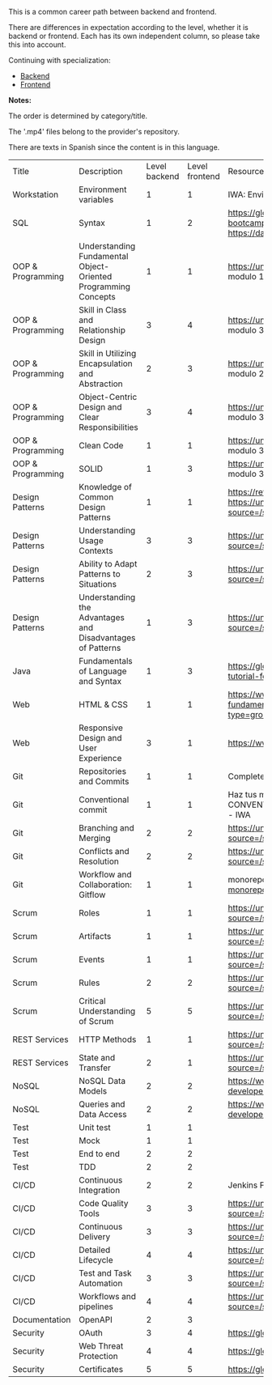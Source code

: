 This is a common career path between backend and frontend.  

There are differences in expectation according to the level, whether it is backend or frontend. Each has its own independent column, so please take this into account.

Continuing with specialization:
- [Backend](./backend_material.md)
- [Frontend](./frontend_material.md)


**Notes:**

The order is determined by category/title.

The '.mp4' files belong to the provider's repository.

There are texts in Spanish since the content is in this language.

| | | | | |
|-|-|-|-|-|
|Title|Description|Level backend|Level frontend|Resources|
|Workstation|Environment variables|1|1|IWA: Environments.mp4 Environment - IWA|
|SQL|Syntax|1|2|https://globant.udemy.com/course/the-complete-sql-bootcamp/#overview (para front hasta JOINS) Practica: https://datalemur.com/|
|OOP & Programming|Understanding Fundamental Object-Oriented Programming Concepts|1|1|https://university.globant.com/group/7055 (para front modulo 1)|
|OOP & Programming|Skill in Class and Relationship Design|3|4|https://university.globant.com/group/7055 (para front modulo 3)|
|OOP & Programming|Skill in Utilizing Encapsulation and Abstraction|2|3|https://university.globant.com/group/7055 (para front modulo 2)|
|OOP & Programming|Object-Centric Design and Clear Responsibilities|3|4|https://university.globant.com/group/7055 (para front modulo 3)|
|OOP & Programming|Clean Code|1|1|https://university.globant.com/group/7055 (para front modulo 3)|
|OOP & Programming|SOLID|1|3|https://university.globant.com/group/7055 (para front modulo 3)|
|Design Patterns|Knowledge of Common Design Patterns|1|1|https://refactoring.guru/design-patterns (como referencia) https://university.globant.com/group/5457?source=/search/trainings%3Fkeys%3Ddesign%2Bpatterns|
|Design Patterns|Understanding Usage Contexts|3|3|https://university.globant.com/group/5457?source=/search/trainings%3Fkeys%3Ddesign%2Bpatterns|
|Design Patterns|Ability to Adapt Patterns to Situations|2|3|https://university.globant.com/group/5457?source=/search/trainings%3Fkeys%3Ddesign%2Bpatterns|
|Design Patterns|Understanding the Advantages and Disadvantages of Patterns|1|3|https://university.globant.com/group/5457?source=/search/trainings%3Fkeys%3Ddesign%2Bpatterns|
|Java|Fundamentals of Language and Syntax|1|3|https://globant.udemy.com/course/java-programming-tutorial-for-beginners/ (para front hasta exercises set 1)|
|Web|HTML & CSS|1|1|https://www.codecademy.com/learn/learn-html-fundamentals https://university.globant.com/group/3464?type=group&source=/search/trainings|
|Web|Responsive Design and User Experience|3|1|https://www.codecademy.com/learn/learn-css-introduction|
|Git|Repositories and Commits|1|1|Complete Git Course - YouTube|
|Git|Conventional commit|1|1|Haz tus mensajes de GIT Commit PROFESIONALES con CONVENTIONAL COMMITS - YouTube Conventional commit - IWA|
|Git|Branching and Merging|2|2|https://university.globant.com/group/5473?source=/search/trainings%3Fkeys%3Dgit|
|Git|Conflicts and Resolution|2|2|https://university.globant.com/group/5473?source=/search/trainings%3Fkeys%3Dgit|
|Git|Workflow and Collaboration: Gitflow|1|1|monorepo: https://www.toptal.com/front-end/guide-to-monorepos|
|Scrum|Roles|1|1|https://university.globant.com/group/4159?source=/search/trainings%3Fkeys%3DAgile%26page%3D1|
|Scrum|Artifacts|1|1|https://university.globant.com/group/4159?source=/search/trainings%3Fkeys%3DAgile%26page%3D1|
|Scrum|Events|1|1|https://university.globant.com/group/4159?source=/search/trainings%3Fkeys%3DAgile%26page%3D1|
|Scrum|Rules|2|2|https://university.globant.com/group/4159?source=/search/trainings%3Fkeys%3DAgile%26page%3D1|
|Scrum|Critical Understanding of Scrum|5|5|https://university.globant.com/group/4159?source=/search/trainings%3Fkeys%3DAgile%26page%3D1|
|REST Services|HTTP Methods|1|1|https://university.globant.com/group/6197?source=/search/trainings%3Fkeys%3Drest%2Bservices|
|REST Services|State and Transfer|2|1|https://university.globant.com/group/6197?source=/search/trainings%3Fkeys%3Drest%2Bservices|
|NoSQL|NoSQL Data Models|2|2|https://www.udemy.com/course/mongodb-the-complete-developers-guide/|
|NoSQL|Queries and Data Access|2|2|https://www.udemy.com/course/mongodb-the-complete-developers-guide/|
|Test|Unit test|1|1| |
|Test|Mock|1|1| |
|Test|End to end|2|2| |
|Test|TDD|2|2| |
|CI/CD|Continuous Integration|2|2|Jenkins Full Course "| Jenkins Tutorial For Beginners "| Jenkins Tutorial "| Simplilearn - YouTube  https://university.globant.com/group/5339?source=/search/trainings%3Fkeys%3DCI%252FCD|
|CI/CD|Code Quality Tools|3|3|https://university.globant.com/group/5339?source=/search/trainings%3Fkeys%3DCI%252FCD|
|CI/CD|Continuous Delivery|3|3|https://university.globant.com/group/5339?source=/search/trainings%3Fkeys%3DCI%252FCD|
|CI/CD|Detailed Lifecycle|4|4|https://university.globant.com/group/5339?source=/search/trainings%3Fkeys%3DCI%252FCD|
|CI/CD|Test and Task Automation|3|3|https://university.globant.com/group/5339?source=/search/trainings%3Fkeys%3DCI%252FCD|
|CI/CD|Workflows and pipelines|4|4|https://university.globant.com/group/5339?source=/search/trainings%3Fkeys%3DCI%252FCD|
|Documentation|OpenAPI|2|3| |
|Security|OAuth|3|4|https://globant.udemy.com/course/secure-dev/|
|Security|Web Threat Protection|4|4|https://globant.udemy.com/course/secure-dev/|
|Security|Certificates|5|5|https://globant.udemy.com/course/secure-dev/|
